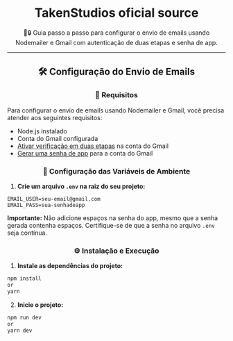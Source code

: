 <h1 align="center">
  <br>
  TakenStudios oficial source
  <br>
</h1>

<p align="center">📧🔒 Guia passo a passo para configurar o envio de emails usando Nodemailer e Gmail com autenticação de duas etapas e senha de app.</p>

---

<h2 align="center">🛠️ Configuração do Envio de Emails</h2>

<h3 align="center">🏁 Requisitos</h3>

Para configurar o envio de emails usando Nodemailer e Gmail, você precisa atender aos seguintes requisitos:

- Node.js instalado
- Conta do Gmail configurada
- <a href="https://myaccount.google.com/security-checkup">Ativar verificação em duas etapas</a> na conta do Gmail
- <a href="https://myaccount.google.com/apppasswords">Gerar uma senha de app</a> para a conta do Gmail

<h3 align="center">📝 Configuração das Variáveis de Ambiente</h3>

1. **Crie um arquivo `.env` na raiz do seu projeto:**

```env
EMAIL_USER=seu-email@gmail.com
EMAIL_PASS=sua-senhadeapp
```

**Importante:** Não adicione espaços na senha do app, mesmo que a senha gerada contenha espaços. Certifique-se de que a senha no arquivo `.env` seja contínua.

<h3 align="center">⚙️ Instalação e Execução</h3>

1. **Instale as dependências do projeto:**

```sh
npm install
or
yarn
```

2. **Inicie o projeto:**

```sh
npm run dev
or
yarn dev
```